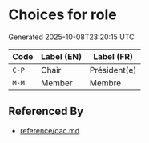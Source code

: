 # Choices for role

Generated 2025-10-08T23:20:15 UTC

| Code | Label (EN) | Label (FR) |
|------|------------|------------|
| `C-P` | Chair | Président(e) |
| `M-M` | Member | Membre |


## Referenced By

- [reference/dac.md](../reference/dac.md)
